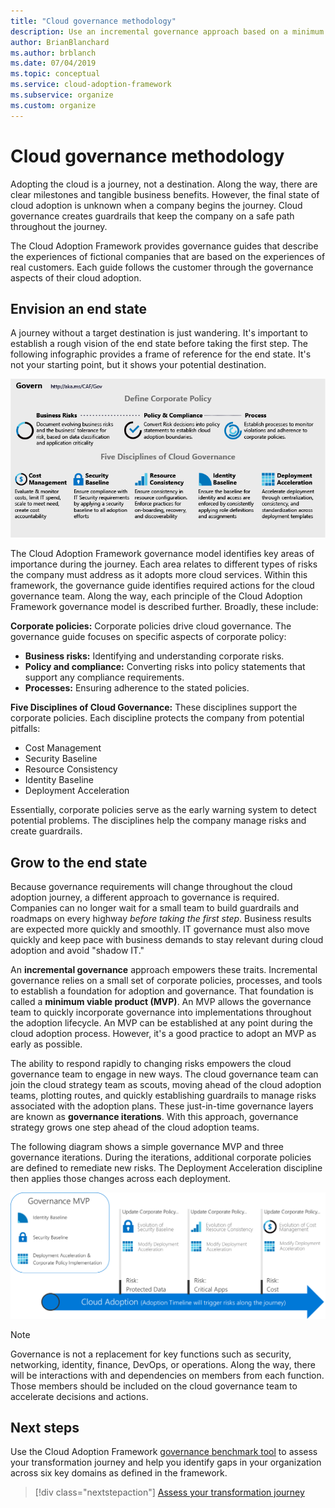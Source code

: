 ```yaml
---
title: "Cloud governance methodology" 
description: Use an incremental governance approach based on a minimum viable product (MVP) to support corporate policies and move quickly toward cloud adoption.
author: BrianBlanchard
ms.author: brblanch
ms.date: 07/04/2019
ms.topic: conceptual
ms.service: cloud-adoption-framework
ms.subservice: organize
ms.custom: organize
---
```


# Cloud governance methodology

Adopting the cloud is a journey, not a destination. Along the way, there are clear milestones and tangible business benefits. However, the final state of cloud adoption is unknown when a company begins the journey. Cloud governance creates guardrails that keep the company on a safe path throughout the journey.

The Cloud Adoption Framework provides governance guides that describe the experiences of fictional companies that are based on the experiences of real customers. Each guide follows the customer through the governance aspects of their cloud adoption.

## Envision an end state

A journey without a target destination is just wandering. It's important to establish a rough vision of the end state before taking the first step. The following infographic provides a frame of reference for the end state. It's not your starting point, but it shows your potential destination.

![Infographic of the Cloud Adoption Framework governance model](../_images/operational-transformation-govern-highres.png)

The Cloud Adoption Framework governance model identifies key areas of importance during the journey. Each area relates to different types of risks the company must address as it adopts more cloud services. Within this framework, the governance guide identifies required actions for the cloud governance team. Along the way, each principle of the Cloud Adoption Framework governance model is described further. Broadly, these include:

**Corporate policies:** Corporate policies drive cloud governance. The governance guide focuses on specific aspects of corporate policy:

- **Business risks:** Identifying and understanding corporate risks.
- **Policy and compliance:** Converting risks into policy statements that support any compliance requirements.
- **Processes:** Ensuring adherence to the stated policies.

**Five Disciplines of Cloud Governance:** These disciplines support the corporate policies. Each discipline protects the company from potential pitfalls:

- Cost Management
- Security Baseline
- Resource Consistency
- Identity Baseline
- Deployment Acceleration

Essentially, corporate policies serve as the early warning system to detect potential problems. The disciplines help the company manage risks and create guardrails.

## Grow to the end state

Because governance requirements will change throughout the cloud adoption journey, a different approach to governance is required. Companies can no longer wait for a small team to build guardrails and roadmaps on every highway *before taking the first step*. Business results are expected more quickly and smoothly. IT governance must also move quickly and keep pace with business demands to stay relevant during cloud adoption and avoid "shadow IT."

An **incremental governance** approach empowers these traits. Incremental governance relies on a small set of corporate policies, processes, and tools to establish a foundation for adoption and governance. That foundation is called a **minimum viable product (MVP)**. An MVP allows the governance team to quickly incorporate governance into implementations throughout the adoption lifecycle. An MVP can be established at any point during the cloud adoption process. However, it's a good practice to adopt an MVP as early as possible.

The ability to respond rapidly to changing risks empowers the cloud governance team to engage in new ways. The cloud governance team can join the cloud strategy team as scouts, moving ahead of the cloud adoption teams, plotting routes, and quickly establishing guardrails to manage risks associated with the adoption plans. These just-in-time governance layers are known as **governance iterations**. With this approach, governance strategy grows one step ahead of the cloud adoption teams.

The following diagram shows a simple governance MVP and three governance iterations. During the iterations, additional corporate policies are defined to remediate new risks. The Deployment Acceleration discipline then applies those changes across each deployment.

![Example of incremental governance improvement](../_images/govern/incremental-governance-example.png)

> [!NOTE]
> Governance is not a replacement for key functions such as security, networking, identity, finance, DevOps, or operations. Along the way, there will be interactions with and dependencies on members from each function. Those members should be included on the cloud governance team to accelerate decisions and actions.

## Next steps

Use the Cloud Adoption Framework [governance benchmark tool](https://cafbaseline.com) to assess your transformation journey and help you identify gaps in your organization across six key domains as defined in the framework.

> [!div class="nextstepaction"]
> [Assess your transformation journey](./benchmark.md)

